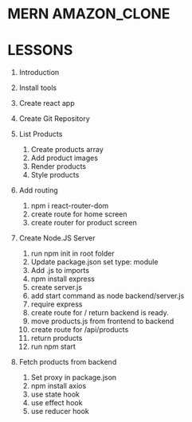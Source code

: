 # MERN AMAZON_CLONE

# LESSONS
1) Introduction
2) Install tools
3) Create react app
4) Create Git Repository
5) List Products
    1) Create products array
    2) Add product images
    3) Render products
    4) Style products
6) Add routing
    1) npm i react-router-dom
    2) create route for home screen
    3) create router for product screen

7) Create Node.JS Server
   1) run npm init in root folder
   2) Update package.json set type: module
   3) Add .js to imports
   4) npm install express
   5) create server.js
   6) add start command as node backend/server.js
   7) require express
   8) create route for / return backend is ready.
   9) move products.js from frontend to backend
   10) create route for /api/products
   11) return products
   12) run npm start

8) Fetch products from backend
    1) Set proxy in package.json
    2) npm install axios
    3) use state hook
    4) use effect hook
    5) use reducer hook